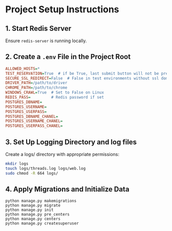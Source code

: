 # Project Setup Instructions

## 1. Start Redis Server  
Ensure `redis-server` is running locally.

## 2. Create a `.env` File in the Project Root  
```ini
ALLOWED_HOSTS=*
TEST_RESERVATION=True  # if be True, last submit button will not be pressed (used for test environments)
SECURE_SSL_REDIRECT=False  # False in test environments without ssl domain
DRIVER_PATH=/path/to/driver
CHROME_PATH=/path/to/chrome
WINDOWS_CRAWL=True  # Set to False on Linux
REDIS_PASS=         # Redis password if set
POSTGRES_DBNAME=
POSTGRES_USERNAME=
POSTGRES_USERPASS=
POSTGRES_DBNAME_CHANEL=
POSTGRES_USERNAME_CHANEL=
POSTGRES_USERPASS_CHANEL=
```

## 3. Set Up Logging Directory and  log files

Create a logs/ directory with appropriate permissions:
```sh
mkdir logs
touch logs/threads.log logs/web.log
sudo chmod -R 664 logs/
```

## 4. Apply Migrations and Initialize Data
```
python manage.py makemigrations
python manage.py migrate
python manage.py init
python manage.py pre_centers
python manage.py centers
python manage.py createsuperuser
```
